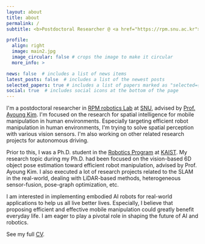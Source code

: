 ```yaml
---
layout: about
title: about
permalink: /
subtitle: <b>Postdoctoral Researcher @ <a href="https://rpm.snu.ac.kr">RPM robotics Lab</a> at <a href="https://www.snu.ac.kr">SNU</a></b> 

profile:
  align: right
  image: main2.jpg
  image_circular: false # crops the image to make it circular
  more_info: >

news: false  # includes a list of news items
latest_posts: false  # includes a list of the newest posts
selected_papers: true # includes a list of papers marked as "selected={true}"
social: true  # includes social icons at the bottom of the page
---
```


I'm a postdoctoral researcher in [RPM robotics Lab](https://rpm.snu.ac.kr) at [SNU](https://www.snu.ac.kr), advised by [Prof. Ayoung Kim](https://ayoungk.github.io/). I'm focused on the research for spatial intelligence for mobile manipulation in human environments. Especially targeting efficient robot manipulation in human environments, I'm trying to solve spatial perception with various vision sensors. I'm also working on other related research projects for autonomous driving.

Prior to this, I was a Ph.D. student in the [Robotics Program](https://robots.kaist.ac.kr/) at [KAIST](https://www.kaist.ac.kr/). My research topic during my Ph.D. had been focused on the vision-based 6D object pose estimation toward efficient robot manipulation, advised by Prof. Ayoung Kim. I also executed a lot of research projects related to the SLAM in the real-world, dealing with LiDAR-based methods, heterogeneous sensor-fusion, pose-graph optimization, etc.

I am interested in implementing embodied AI robots for real-world applications to help us all live better lives. Especially, I believe that proposing efficient and effective mobile manipulation could greatly benefit everyday life. I am eager to play a pivotal role in shaping the future of AI and robotics.

 See my full [CV](/cv/).

